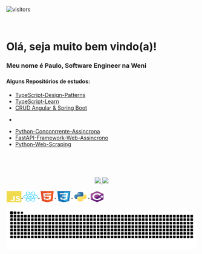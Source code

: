 ![visitors](http://estruyf-github.azurewebsites.net/api/VisitorHit?user=pauloabreu&repo=pauloabreu&countColorcountColor)
 <br><br><br>

# Olá, seja muito bem vindo(a)!
### Meu nome é Paulo, Software Engineer na Weni
### 

#### Alguns Repositórios de estudos:
* [TypeScript-Design-Patterns](https://github.com/pauloabreu/TypeScript-Design-Patterns)
* [TypeScript-Learn](https://github.com/pauloabreu/TypeScript-Learn)
* [CRUD Angular & Spring Boot](https://github.com/pauloabreu/CRUD-Angular-SpringBoot)


-


* [Python-Conconrrente-Assincrona](https://github.com/pauloabreu/Python-Conconrrente-Assincrona)
* [FastAPI-Framework-Web-Assincrono](https://github.com/pauloabreu/FastAPI-framework-web-assincrono)
* [Python-Web-Scraping ](https://github.com/pauloabreu/Python-Web-Scraping) <br><br>


<br><br>

<div align="center">
  <a href="https://github.com/pauloabreu">
  <img height="180em" src="https://github-readme-stats.vercel.app/api?username=pauloabreu&show_icons=true&theme=dracula&include_all_commits=true&count_private=true"/>
  <img height="180em" src="https://github-readme-stats.vercel.app/api/top-langs/?username=pauloabreu&layout=compact&langs_count=7&theme=dracula"/>
</div>
<div style="display: inline_block"><br>
  <img align="center" alt="Js" height="30" width="40" src="https://raw.githubusercontent.com/devicons/devicon/master/icons/javascript/javascript-plain.svg">
  <img align="center" alt="React" height="30" width="40" src="https://raw.githubusercontent.com/devicons/devicon/master/icons/react/react-original.svg">
  <img align="center" alt="HTML" height="30" width="40" src="https://raw.githubusercontent.com/devicons/devicon/master/icons/html5/html5-original.svg">
  <img align="center" alt="CSS" height="30" width="40" src="https://raw.githubusercontent.com/devicons/devicon/master/icons/css3/css3-original.svg">
  <img align="center" alt="Python" height="30" width="40" src="https://raw.githubusercontent.com/devicons/devicon/master/icons/python/python-original.svg">
  <img align="center" alt="Csharp" height="30" width="40" src="https://raw.githubusercontent.com/devicons/devicon/master/icons/csharp/csharp-original.svg">
</div>
 
 
  ![Snake animation](https://github.com/pauloabreu/pauloabreu/blob/output/github-contribution-grid-snake.svg)

